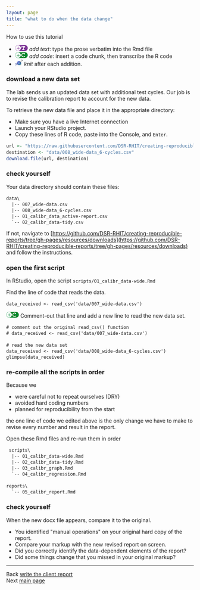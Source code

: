 ```yaml
---
layout: page
title: "what to do when the data change"
---
```






How to use this tutorial 

- ![](../resources/images/text-icon.png)<!-- --> *add text*: type the prose verbatim into the Rmd file 
- ![](../resources/images/code-icon.png)<!-- --> *add code*: insert a code chunk, then transcribe the R code 
- ![](../resources/images/knit-icon.png)<!-- --> *knit* after each addition. 

### download a new data set 

The lab sends us an updated data set with additional test cycles. Our job is to revise the calibration report to account for the new data.

To retrieve the new data file and place it in the appropriate directory: 

- Make sure you have a live Internet connection
- Launch your RStudio project.
- Copy these lines of R code, paste into the Console, and `Enter`. 


```r
url <- "https://raw.githubusercontent.com/DSR-RHIT/creating-reproducible-reports/gh-pages/data/008_wide-data_6-cycles.csv"
destination <- "data/008_wide-data_6-cycles.csv"
download.file(url, destination)
```

### check yourself

Your data directory should contain these files:

    data\
      |-- 007_wide-data.csv
      |-- 008_wide-data_6-cycles.csv
      |-- 01_calibr_data_active-report.csv
      `-- 02_calibr_data-tidy.csv

If not, navigate to [https://github.com/DSR-RHIT/creating-reproducible-reports/tree/gh-pages/resources/downloads](https://github.com/DSR-RHIT/creating-reproducible-reports/tree/gh-pages/resources/downloads) and follow the instructions. 

### open the first script

In RStudio, open the script `scripts/01_calibr_data-wide.Rmd`     

Find the line of code that reads the data. 

    data_received <- read_csv('data/007_wide-data.csv') 
    
![](../resources/images/code-icon.png)<!-- --> Comment-out that line and add a new line to read the new data set.

    # comment out the original read_csv() function 
    # data_received <- read_csv('data/007_wide-data.csv')
    
    # read the new data set 
    data_received <- read_csv('data/008_wide-data_6-cycles.csv')
    glimpse(data_received)

 



### re-compile all the scripts in order

Because we 

- were careful not to repeat ourselves (DRY)
- avoided hard coding numbers 
- planned for reproducibility from the start

the one line of code we edited above is the only change we have to make to revise every number and result in the report.

Open these Rmd files and re-run them in order

     scripts\
      |-- 01_calibr_data-wide.Rmd 
      |-- 02_calibr_data-tidy.Rmd 
      |-- 03_calibr_graph.Rmd
      `-- 04_calibr_regression.Rmd
      
    reports\
      `-- 05_calibr_report.Rmd 

### check yourself 

When the new docx file appears, compare it to the original. 

- You identified "manual operations" on your original hard copy of the report. 
- Compare your markup with the new revised report on screen. 
- Did you correctly identify the data-dependent elements of the report? 
- Did some things change that you missed in your original markup? 

---
Back [write the client report](113_report.html)<br>
Next [main page](../index.html)





